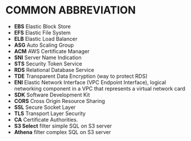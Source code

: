 # COMMON ABBREVIATION

- **EBS** Elastic Block Store
- **EFS** Elastic File System
- **ELB** Elastic Load Balancer
- **ASG** Auto Scaling Group
- **ACM** AWS Certificate Manager
- **SNI** Server Name Indication
- **STS** Security Token Service
- **RDS** Relational Database Service
- **TDE** Transparent Data Encryption (way to protect RDS)
- **ENI** Elastic Network Interface (VPC Endpoint Interface), logical networking component in a VPC that represents a virtual network card
- **SDK** Software Development Kit
- **CORS** Cross Origin Resource Sharing
- **SSL** Secure Socket Layer
- **TLS** Transport Layer Security
- **CA** Certificate Authorities.
- **S3 Select** filter simple SQL on S3 server
- **Athena** filter complex SQL on S3 server